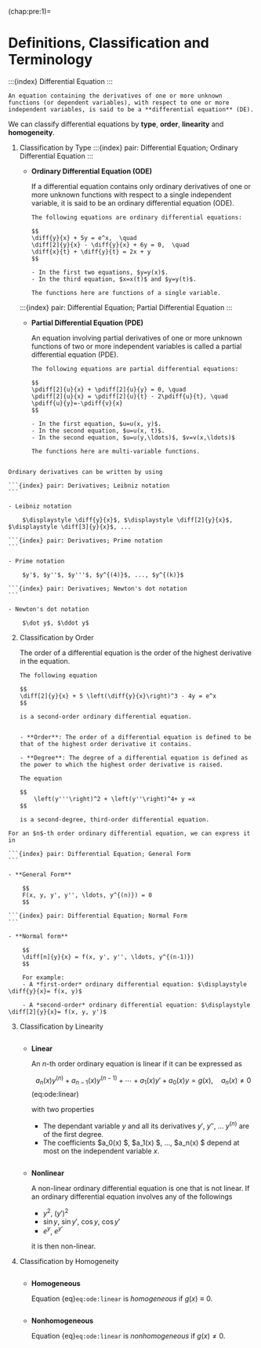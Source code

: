 (chap:pre:1)=
# Definitions, Classification and Terminology

:::{index} Differential Equation
:::

```{prf:definition} Differential Equations
An equation containing the derivatives of one or more unknown functions (or dependent variables), with respect to one or more independent variables, is said to be a **differential equation** (DE).
```

We can classify differential equations by **type**, **order**, **linearity** and **homogeneity**.

1. Classification by Type
    :::{index} pair: Differential Equation; Ordinary Differential Equation
    :::
    - **Ordinary Differential Equation (ODE)**

        If a differential equation contains only ordinary derivatives of one or more unknown functions with respect to a single independent variable, it is said to be an ordinary differential equation (ODE).

        ```{prf:example}
        The following equations are ordinary differential equations:

        $$
        \diff{y}{x} + 5y = e^x,  \quad
        \diff[2]{y}{x} - \diff{y}{x} + 6y = 0,  \quad 
        \diff{x}{t} + \diff{y}{t} = 2x + y
        $$        

        - In the first two equations, $y=y(x)$. 
        - In the third equation, $x=x(t)$ and $y=y(t)$. 
        
        The functions here are functions of a single variable.
        ```

    :::{index} pair: Differential Equation; Partial Differential Equation
    :::
    - **Partial Differential Equation (PDE)**

        An equation involving partial derivatives of one or more unknown functions of two or more independent variables is called a partial differential equation (PDE).

        ```{prf:example}
        The following equations are partial differential equations:

        $$
        \pdiff[2]{u}{x} + \pdiff[2]{u}{y} = 0, \quad
        \pdiff[2]{u}{x} = \pdiff[2]{u}{t} - 2\pdiff{u}{t}, \quad
        \pdiff{u}{y}=-\pdiff{v}{x}
        $$

        - In the first equation, $u=u(x, y)$.
        - In the second equation, $u=u(x, t)$.
        - In the second equation, $u=u(y,\ldots)$, $v=v(x,\ldots)$

        The functions here are multi-variable functions.
        ```

```{index} Derivatives
```        

````{prf:remark} Notations of derivatives
Ordinary derivatives can be written by using

```{index} pair: Derivatives; Leibniz notation
```        

- Leibniz notation

    $\displaystyle \diff{y}{x}$, $\displaystyle \diff[2]{y}{x}$, $\displaystyle \diff[3]{y}{x}$, ...

```{index} pair: Derivatives; Prime notation
```        

- Prime notation

    $y'$, $y''$, $y'''$, $y^{(4)}$, ..., $y^{(k)}$

```{index} pair: Derivatives; Newton's dot notation
```        

- Newton's dot notation

    $\dot y$, $\ddot y$
````

2. Classification by Order

    The order of a differential equation is the order of the highest derivative in the equation.

    ```{prf:example}
    The following equation

    $$
    \diff[2]{y}{x} + 5 \left(\diff{y}{x}\right)^3 - 4y = e^x
    $$

    is a second-order ordinary differential equation.
    ```

    ```{index} pair: Differential Equation; Order and Degree
    ```

    ```{prf:remark} Order and Degree of differential equations
    - **Order**: The order of a differential equation is defined to be that of the highest order derivative it contains.

    - **Degree**: The degree of a differential equation is defined as the power to which the highest order derivative is raised.

    The equation

    $$
        \left(y'''\right)^2 + \left(y''\right)^4+ y =x
    $$

    is a second-degree, third-order differential equation.
    ```


````{prf:remark} Forms of Differential Equations
For an $n$-th order ordinary differential equation, we can express it in

```{index} pair: Differential Equation; General Form
```

- **General Form**

    $$
    F(x, y, y', y'', \ldots, y^{(n)}) = 0
    $$

```{index} pair: Differential Equation; Normal Form
```

- **Normal form**

    $$
    \diff[n]{y}{x} = f(x, y', y'', \ldots, y^{(n-1)})
    $$

    For example:
    - A *first-order* ordinary differential equation: $\displaystyle \diff{y}{x}= f(x, y)$

    - A *second-order* ordinary differential equation: $\displaystyle \diff[2]{y}{x}= f(x, y, y')$
````

3. Classification by Linearity

    ```{index} pair: Differential Equation; Linear
    ```

    - **Linear**

        An $n$-th order ordinary equation is linear if it can be expressed as

         $$
        a_n(x) y^{(n)} + a_{n-1}(x) y^{(n-1)} + \cdots + a_1(x) y' + a_0(x) y = g(x),
        \quad a_n(x)\neq 0
        $$(eq:ode:linear)

        with two properties

        - The dependant variable $y$ and all its derivatives $y'$, $y''$, ... $y^{(n)}$ are of the first degree.
        - The coefficients $a_0(x) $, $a_1(x) $, ..., $a_n(x) $ depend at most on the independent variable $x$.

    ```{index} pair: Differential Equation; Nonlinear
    ```        

    - **Nonlinear**

        A non-linear ordinary differential equation is one that is not linear. If an ordinary differential equation involves any of the followings 

        - $y^2$, $(y')^2$
        - $\sin y$, $\sin y'$, $\cos y$, $\cos y'$
        - $e^y$, $e^{y'}$

        it is then non-linear.

4. Classification by Homogeneity

    ```{index} pair: Differential Equation; Homogeneous
    ```
    - **Homogeneous**

        Equation {eq}`eq:ode:linear` is *homogeneous* if $g(x) \equiv 0$.

    ```{index} pair: Differential Equation; Nonhomogeneous
    ```
    - **Nonhomogeneous**

        Equation {eq}`eq:ode:linear` is *nonhomogeneous* if $g(x)\neq 0$.